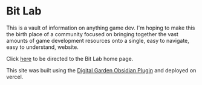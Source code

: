 # Bit Lab

This is a vault of information on anything game dev. I'm hoping to make this the birth place of a community focused on bringing together the vast amounts of game development resources onto a single, easy to navigate, easy to understand, website.

Click [here](https://bit-lab.vercel.app/) to be directed to the Bit Lab home page.

This site was built using the [Digital Garden Obsidian Plugin](https://github.com/oleeskild/Obsidian-Digital-Garden) and deployed on vercel.
